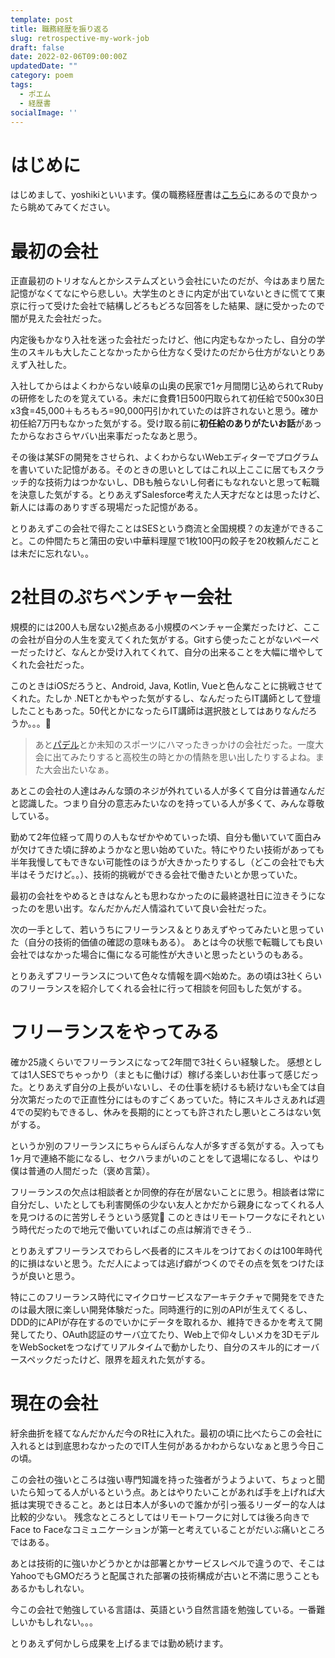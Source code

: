 ```yaml
---
template: post
title: 職務経歴を振り返る
slug: retrospective-my-work-job
draft: false
date: 2022-02-06T09:00:00Z
updatedDate: ""
category: poem
tags:
  - ポエム
  - 経歴書
socialImage: ''
---
```


# はじめに

はじめまして、yoshikiといいます。僕の職務経歴書は[こちら](https://github.com/yoshiki-0428/yoshiki-0428/blob/master/docs/README.pdf)にあるので良かったら眺めてみてください。

# 最初の会社

正直最初のトリオなんとかシステムズという会社にいたのだが、今はあまり居た記憶がなくてなにやら悲しい。大学生のときに内定が出ていないときに慌てて東京に行って受けた会社で結構しどろもどろな回答をした結果、謎に受かったので闇が見えた会社だった。

内定後もかなり入社を迷った会社だったけど、他に内定もなかったし、自分の学生のスキルも大したことなかったから仕方なく受けたのだから仕方がないとりあえず入社した。

入社してからはよくわからない岐阜の山奥の民家で1ヶ月間閉じ込められてRubyの研修をしたのを覚えている。未だに食費1日500円取られて初任給で500x30日x3食=45,000＋もろもろ=90,000円引かれていたのは許されないと思う。確か初任給7万円もなかった気がする。受け取る前に**初任給のありがたいお話**があったからなおさらヤバい出来事だったなあと思う。

その後は某SFの開発をさせられ、よくわからないWebエディターでプログラムを書いていた記憶がある。そのときの思いとしてはこれ以上ここに居てもスクラッチ的な技術力はつかないし、DBも触らないし何者にもなれないと思って転職を決意した気がする。とりあえずSalesforce考えた人天才だなとは思ったけど、新人には毒のありすぎる現場だった記憶がある。

とりあえずこの会社で得たことはSESという商流と全国規模？の友達ができること。この仲間たちと蒲田の安い中華料理屋で1枚100円の餃子を20枚頼んだことは未だに忘れない。。

# 2社目のぷちベンチャー会社

規模的には200人も居ない2拠点ある小規模のベンチャー企業だったけど、ここの会社が自分の人生を変えてくれた気がする。Gitすら使ったことがないペーペーだったけど、なんとか受け入れてくれて、自分の出来ることを大幅に増やしてくれた会社だった。

このときはiOSだろうと、Android, Java, Kotlin, Vueと色んなことに挑戦させてくれた。たしか .NETとかもやった気がするし、なんだったらIT講師として登壇したこともあった。50代とかになったらIT講師は選択肢としてはありなんだろうか。。。🤔

> あと[パデル](https://ad-padel.jp/aboutpadel)とか未知のスポーツにハマったきっかけの会社だった。一度大会に出てみたりすると高校生の時とかの情熱を思い出したりするよね。また大会出たいなぁ。

あとこの会社の人達はみんな頭のネジが外れている人が多くて自分は普通なんだと認識した。つまり自分の意志みたいなのを持っている人が多くて、みんな尊敬している。

勤めて2年位経って周りの人もなぜかやめていった頃、自分も働いていて面白みが欠けてきた頃に辞めようかなと思い始めていた。特にやりたい技術があっても半年我慢してもできない可能性のほうが大きかったりするし（どこの会社でも大半はそうだけど。。）、技術的挑戦ができる会社で働きたいとか思っていた。

最初の会社をやめるときはなんとも思わなかったのに最終退社日に泣きそうになったのを思い出す。なんだかんだ人情溢れていて良い会社だった。

次の一手として、若いうちにフリーランス＆とりあえずやってみたいと思っていた（自分の技術的価値の確認の意味もある）。
あとは今の状態で転職しても良い会社ではなかった場合に傷になる可能性が大きいと思ったというのもある。

とりあえずフリーランスについて色々な情報を調べ始めた。あの頃は3社くらいのフリーランスを紹介してくれる会社に行って相談を何回もした気がする。

# フリーランスをやってみる

確か25歳くらいでフリーランスになって2年間で3社くらい経験した。
感想としては1人SESでちゃっかり（まともに働けば）稼げる楽しいお仕事って感じだった。とりあえず自分の上長がいないし、その仕事を続けるも続けないも全ては自分次第だったので正直性分にはものすごくあっていた。特にスキルさえあれば週4での契約もできるし、休みを長期的にとっても許されたし悪いところはない気がする。

というか別のフリーランスにちゃらんぽらんな人が多すぎる気がする。入っても1ヶ月で連絡不能になるし、セクハラまがいのことをして退場になるし、やはり僕は普通の人間だった（褒め言葉）。

フリーランスの欠点は相談者とか同僚的存在が居ないことに思う。相談者は常に自分だし、いたとしても利害関係の少ない友人とかだから親身になってくれる人を見つけるのに苦労しそうという感覚🤔
このときはリモートワークなにそれという時代だったので地元で働いていればこの点は解消できそう..

とりあえずフリーランスでわらしべ長者的にスキルをつけておくのは100年時代的に損はないと思う。ただ人によっては逃げ癖がつくのでその点を気をつけたほうが良いと思う。

特にこのフリーランス時代にマイクロサービスなアーキテクチャで開発をできたのは最大限に楽しい開発体験だった。同時進行的に別のAPIが生えてくるし、DDD的にAPIが存在するのでいかにデータを取れるか、維持できるかを考えて開発してたり、OAuth認証のサーバ立てたり、Web上で仰々しいメカを3DモデルをWebSocketをつなげてリアルタイムで動かしたり、自分のスキル的にオーバースペックだったけど、限界を超えれた気がする。

# 現在の会社

紆余曲折を経てなんだかんだ今のR社に入れた。最初の頃に比べたらこの会社に入れるとは到底思わなかったのでIT人生何があるかわからないなぁと思う今日この頃。

この会社の強いところは強い専門知識を持った強者がうようよいて、ちょっと聞いたら知ってる人がいるという点。あとはやりたいことがあれば手を上げれば大抵は実現できること。あとは日本人が多いので誰かが引っ張るリーダー的な人は比較的少ない。
残念なところとしてはリモートワークに対しては後ろ向きでFace to Faceなコミュニケーションが第一と考えていることがだいぶ痛いところではある。

あとは技術的に強いかどうかとかは部署とかサービスレベルで違うので、そこはYahooでもGMOだろうと配属された部署の技術構成が古いと不満に思うこともあるかもしれない。

今この会社で勉強している言語は、英語という自然言語を勉強している。一番難しいかもしれない。。。

とりあえず何かしら成果を上げるまでは勤め続けます。
